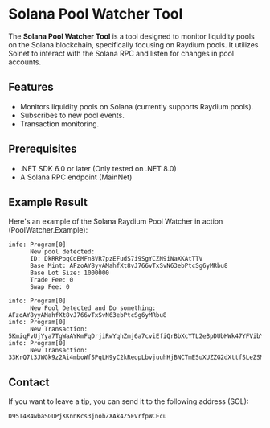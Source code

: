 ﻿# Solana Pool Watcher Tool

The **Solana Pool Watcher Tool** is a tool designed to monitor liquidity pools on the Solana blockchain, specifically focusing on Raydium pools. It utilizes Solnet to interact with the Solana RPC and listen for changes in pool accounts.

## Features
- Monitors liquidity pools on Solana (currently supports Raydium pools).
- Subscribes to new pool events.
- Transaction monitoring.

## Prerequisites

- .NET SDK 6.0 or later (Only tested on .NET 8.0)
- A Solana RPC endpoint (MainNet)

## Example Result

Here's an example of the Solana Raydium Pool Watcher in action (PoolWatcher.Example):
```
info: Program[0]
      New pool detected:
      ID: DkRRPoqCoEMFn8VR7pzEFudS7i9SgYCZN9iNaXKAtTTV
      Base Mint: AFzoAY8yyAMahfXt8vJ766vTxSvN63ebPtcSg6yMRbu8
      Base Lot Size: 1000000
      Trade Fee: 0
      Swap Fee: 0
      
info: Program[0]
      New Pool Detected and Do something: AFzoAY8yyAMahfXt8vJ766vTxSvN63ebPtcSg6yMRbu8
info: Program[0]
      New Transaction: 5KmiqFvUjYya7TgWaAYKmFqDrjiRwYqhZmj6a7cviEfiQrBbXcYTL2eBpDUbHWk47YFVibYKAwJDLZ2YMZuL2BN7
info: Program[0]
      New Transaction: 33KrQ7t3JWGk9z2Ai4mboWfSPqLH9yC2kReopLbvjuuhHjBNCTmESuXUZZG2dXttfSLeZSMuobDrmWUPJZ9F6EYA
```

## Contact

If you want to leave a tip, you can send it to the following address (SOL): 
```
D95T4R4wbaSGUPjKKnnKcs3jnobZXAk4Z5EVrfpWCEcu
```
